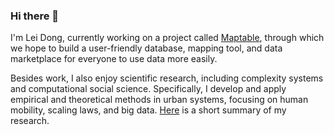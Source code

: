 ### Hi there 👋

I'm Lei Dong, currently working on a project called [Maptable](https://github.com/maptable), through which we hope to build a user-friendly database, mapping tool, and data marketplace for everyone to use data more easily. 

Besides work, I also enjoy scientific research, including complexity systems and computational social science. Specifically, I develop and apply empirical and theoretical methods in urban systems, focusing on human mobility, scaling laws, and big data. [Here](http://donglei.org/research/) is a short summary of my research.
